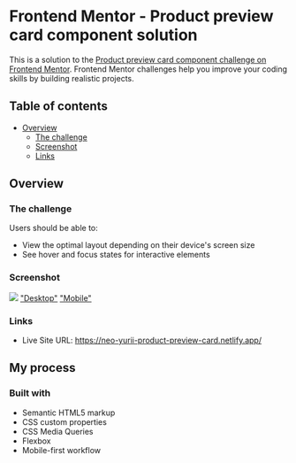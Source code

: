 # Frontend Mentor - Product preview card component solution

This is a solution to the [Product preview card component challenge on Frontend Mentor](https://www.frontendmentor.io/challenges/product-preview-card-component-GO7UmttRfa). Frontend Mentor challenges help you improve your coding skills by building realistic projects. 

## Table of contents

- [Overview](#overview)
  - [The challenge](#the-challenge)
  - [Screenshot](#screenshot)
  - [Links](#links)

## Overview

### The challenge

Users should be able to:

- View the optimal layout depending on their device's screen size
- See hover and focus states for interactive elements

### Screenshot

![](./screenshot.jpg)
["Desktop"](./ScreenShots/Frontend%20Mentor%20Product%20preview%20card%20component%20-%20Desktop.png)
["Mobile"](./ScreenShots/Frontend%20Mentor%20Product%20preview%20card%20component%20-%20Mobile.png)

### Links

- Live Site URL: https://neo-yurii-product-preview-card.netlify.app/

## My process

### Built with

- Semantic HTML5 markup
- CSS custom properties
- CSS Media Queries
- Flexbox
- Mobile-first workflow

